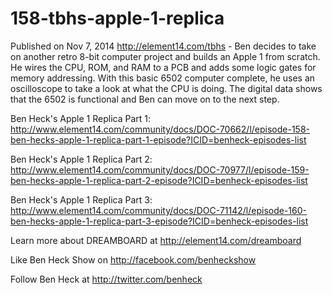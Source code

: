 # 158-tbhs-apple-1-replica
Published on Nov 7, 2014
http://element14.com/tbhs - Ben decides to take on another retro 8-bit computer project and builds an Apple 1 from scratch. He wires the CPU, ROM, and RAM to a PCB and adds some logic gates for memory addressing. With this basic 6502 computer complete, he uses an oscilloscope to take a look at what the CPU is doing. The digital data shows that the 6502 is functional and Ben can move on to the next step.

Ben Heck's Apple 1 Replica Part 1: http://www.element14.com/community/docs/DOC-70662/l/episode-158-ben-hecks-apple-1-replica-part-1-episode?ICID=benheck-episodes-list

Ben Heck's Apple 1 Replica Part 2: http://www.element14.com/community/docs/DOC-70977/l/episode-159-ben-hecks-apple-1-replica-part-2-episode?ICID=benheck-episodes-list

Ben Heck's Apple 1 Replica Part 3: http://www.element14.com/community/docs/DOC-71142/l/episode-160-ben-hecks-apple-1-replica-part-3-episode?ICID=benheck-episodes-list

Learn more about DREAMBOARD at http://element14.com/dreamboard

Like Ben Heck Show on http://facebook.com/benheckshow

Follow Ben Heck at http://twitter.com/benheck